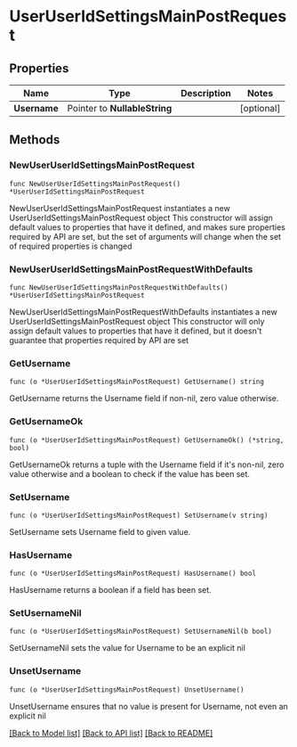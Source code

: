 # UserUserIdSettingsMainPostRequest

## Properties

Name | Type | Description | Notes
------------ | ------------- | ------------- | -------------
**Username** | Pointer to **NullableString** |  | [optional] 

## Methods

### NewUserUserIdSettingsMainPostRequest

`func NewUserUserIdSettingsMainPostRequest() *UserUserIdSettingsMainPostRequest`

NewUserUserIdSettingsMainPostRequest instantiates a new UserUserIdSettingsMainPostRequest object
This constructor will assign default values to properties that have it defined,
and makes sure properties required by API are set, but the set of arguments
will change when the set of required properties is changed

### NewUserUserIdSettingsMainPostRequestWithDefaults

`func NewUserUserIdSettingsMainPostRequestWithDefaults() *UserUserIdSettingsMainPostRequest`

NewUserUserIdSettingsMainPostRequestWithDefaults instantiates a new UserUserIdSettingsMainPostRequest object
This constructor will only assign default values to properties that have it defined,
but it doesn't guarantee that properties required by API are set

### GetUsername

`func (o *UserUserIdSettingsMainPostRequest) GetUsername() string`

GetUsername returns the Username field if non-nil, zero value otherwise.

### GetUsernameOk

`func (o *UserUserIdSettingsMainPostRequest) GetUsernameOk() (*string, bool)`

GetUsernameOk returns a tuple with the Username field if it's non-nil, zero value otherwise
and a boolean to check if the value has been set.

### SetUsername

`func (o *UserUserIdSettingsMainPostRequest) SetUsername(v string)`

SetUsername sets Username field to given value.

### HasUsername

`func (o *UserUserIdSettingsMainPostRequest) HasUsername() bool`

HasUsername returns a boolean if a field has been set.

### SetUsernameNil

`func (o *UserUserIdSettingsMainPostRequest) SetUsernameNil(b bool)`

 SetUsernameNil sets the value for Username to be an explicit nil

### UnsetUsername
`func (o *UserUserIdSettingsMainPostRequest) UnsetUsername()`

UnsetUsername ensures that no value is present for Username, not even an explicit nil

[[Back to Model list]](../README.md#documentation-for-models) [[Back to API list]](../README.md#documentation-for-api-endpoints) [[Back to README]](../README.md)


